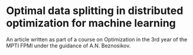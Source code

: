 # Optimal data splitting in distributed optimization for machine learning
 An article written as part of a course on Optimization in the 3rd year of the MPTI FPMI under the guidance of A.N. Beznosikov. 
